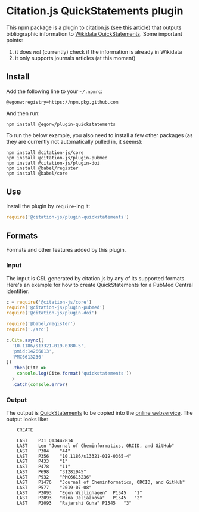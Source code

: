 # Citation.js QuickStatements plugin

This npm package is a plugin to citation.js
([see this article](https://peerj.com/articles/cs-214/)) that outputs bibliographic information
to [Wikidata QuickStatements](https://tools.wmflabs.org/quickstatements/). Some important points:

1. it does *not* (currently) check if the information is already in Wikidata
2. it only supports journals articles (at this moment)


## Install

Add the following line to your `~/.npmrc`:

```
@egonw:registry=https://npm.pkg.github.com
```

And then run:

```shell
npm install @egonw/plugin-quickstatements
```

To run the below example, you also need to install a few other packages
(as they are currently not automatically pulled in, it seems):

```shell
npm install @citation-js/core
npm install @citation-js/plugin-pubmed
npm install @citation-js/plugin-doi
npm install @babel/register
npm install @babel/core
```


## Use

Install the plugin by `require`-ing it:

```js
require('@citation-js/plugin-quickstatements')
```

## Formats

Formats and other features added by this plugin.

### Input

The input is CSL generated by citation.js by any of its supported formats.
Here's an example for how to create QuickStatements for a PubMed Central
identifier:

```javascript
c = require('@citation-js/core')
require('@citation-js/plugin-pubmed')
require('@citation-js/plugin-doi')

require('@babel/register')
require('./src')

c.Cite.async([
  '10.1186/s13321-019-0380-5',
  'pmid:14266813',
  'PMC6613236'
])
  .then(Cite =>
    console.log(Cite.format('quickstatements'))
  )
  .catch(console.error)
```

### Output

The output is [QuickStatements](https://www.wikidata.org/wiki/Help:QuickStatements) to be copied
into the [online webservice](https://tools.wmflabs.org/quickstatements/). The output
looks like:

```
	CREATE

	LAST	P31	Q13442814
	LAST	Len	"Journal of Cheminformatics, ORCID, and GitHub"
	LAST	P304	"44"
	LAST	P356	"10.1186/s13321-019-0365-4"
	LAST	P433	"1"
	LAST	P478	"11"
	LAST	P698	"31281945"
	LAST	P932	"PMC6613236"
	LAST	P1476	"Journal of Cheminformatics, ORCID, and GitHub"
	LAST	P577	"2019-07-08"
	LAST	P2093	"Egon Willighagen"	P1545	"1"	
	LAST	P2093	"Nina Jeliazkova"	P1545	"2"	
	LAST	P2093	"Rajarshi Guha"	P1545	"3"
```
